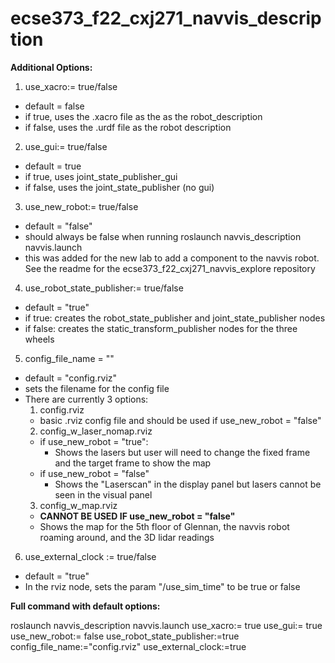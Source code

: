 # ecse373_f22_cxj271_navvis_description

**Additional Options:**

1. use_xacro:= true/false
  - default = false
  - if true, uses the .xacro file as the as the robot_description
  - if false, uses the .urdf file as the robot description
  

2. use_gui:= true/false
  - default = true
  - if true, uses joint_state_publisher_gui
  - if false, uses the joint_state_publisher (no gui)
  

3. use_new_robot:= true/false
  - default = "false"
  - should always be false when running roslaunch navvis_description navvis.launch
  - this was added for the new lab to add a component to the navvis robot. See the readme for the ecse373_f22_cxj271_navvis_explore repository


4. use_robot_state_publisher:= true/false
  - default = "true"
  - if true: creates the robot_state_publisher and joint_state_publisher nodes
  - if false: creates the static_transform_publisher nodes for the three wheels


5. config_file_name = "<filename>"
  - default = "config.rviz" 
  - sets the filename for the config file
  - There are currently 3 options: 
    1. config.rviz
      - basic .rviz config file and should be used if use_new_robot = "false"
    2. config_w_laser_nomap.rviz
      - if use_new_robot = "true":
        - Shows the lasers but user will need to change the fixed frame and the target frame to show the map
      - if use_new_robot = "false"
        - Shows the "Laserscan" in the display panel but lasers cannot be seen in the visual panel
    3. config_w_map.rviz
      - **CANNOT BE USED IF use_new_robot = "false"**
      - Shows the map for the 5th floor of Glennan, the navvis robot roaming around, and the 3D lidar readings
      
    
6. use_external_clock := true/false
  - default = "true"
  - In the rviz node, sets the param "/use_sim_time" to be true or false


**Full command with default options:**

roslaunch navvis_description navvis.launch use_xacro:= true use_gui:= true use_new_robot:= false use_robot_state_publisher:=true config_file_name:="config.rviz" use_external_clock:=true
